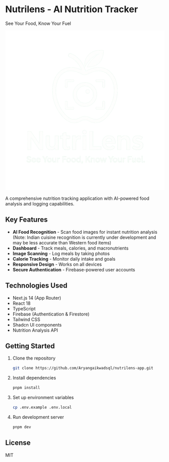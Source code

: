 # Nutrilens - AI Nutrition Tracker
 See Your Food, Know Your Fuel
 
![Nutrilens Banner](public/nutrilens-logo.png)

A comprehensive nutrition tracking application with AI-powered food analysis and logging capabilities.

## Key Features

- **AI Food Recognition** - Scan food images for instant nutrition analysis (Note: Indian cuisine recognition is currently under development and may be less accurate than Western food items)
- **Dashboard** - Track meals, calories, and macronutrients
- **Image Scanning** - Log meals by taking photos
- **Calorie Tracking** - Monitor daily intake and goals
- **Responsive Design** - Works on all devices
- **Secure Authentication** - Firebase-powered user accounts

## Technologies Used

- Next.js 14 (App Router)
- React 18
- TypeScript
- Firebase (Authentication & Firestore)
- Tailwind CSS
- Shadcn UI components
- Nutrition Analysis API

## Getting Started

1. Clone the repository
   ```bash
   git clone https://github.com/Aryangaikwadsql/nutrilens-app.git
   ```
2. Install dependencies
   ```bash
   pnpm install
   ```
3. Set up environment variables
   ```bash
   cp .env.example .env.local
   ```
4. Run development server
   ```bash
   pnpm dev
   ```

## License

MIT

